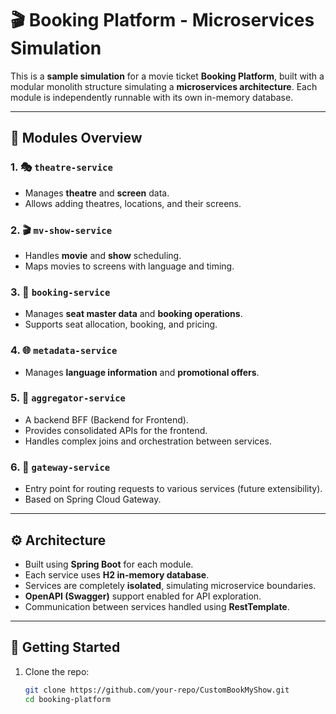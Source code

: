 # 🎬 Booking Platform - Microservices Simulation

This is a **sample simulation** for a movie ticket **Booking Platform**, built with a modular monolith structure simulating a **microservices architecture**. Each module is independently runnable with its own in-memory database.

---

## 🧩 Modules Overview

### 1. 🎭 `theatre-service`
- Manages **theatre** and **screen** data.
- Allows adding theatres, locations, and their screens.

### 2. 🎬 `mv-show-service`
- Handles **movie** and **show** scheduling.
- Maps movies to screens with language and timing.

### 3. 💺 `booking-service`
- Manages **seat master data** and **booking operations**.
- Supports seat allocation, booking, and pricing.

### 4. 🌐 `metadata-service`
- Manages **language information** and **promotional offers**.

### 5. 🔄 `aggregator-service`
- A backend BFF (Backend for Frontend).
- Provides consolidated APIs for the frontend.
- Handles complex joins and orchestration between services.

### 6. 🚪 `gateway-service`
- Entry point for routing requests to various services (future extensibility).
- Based on Spring Cloud Gateway.

---

## ⚙️ Architecture

- Built using **Spring Boot** for each module.
- Each service uses **H2 in-memory database**.
- Services are completely **isolated**, simulating microservice boundaries.
- **OpenAPI (Swagger)** support enabled for API exploration.
- Communication between services handled using **RestTemplate**.

---

## 🚀 Getting Started

1. Clone the repo:
   ```bash
   git clone https://github.com/your-repo/CustomBookMyShow.git
   cd booking-platform
